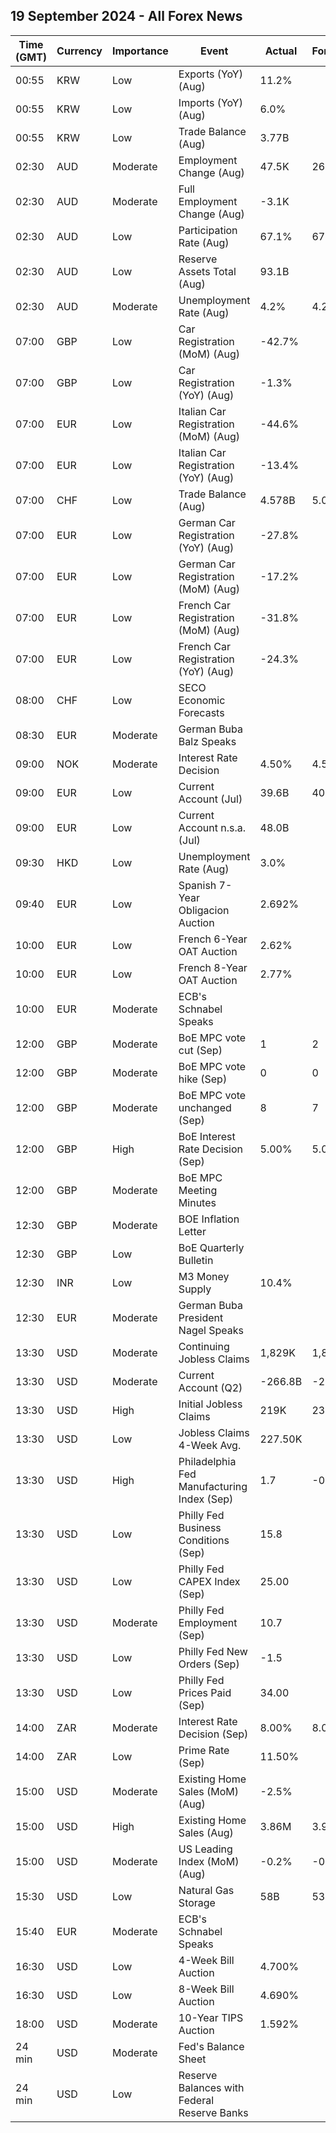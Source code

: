 ## 19 September 2024 - All Forex News

| Time (GMT) | Currency | Importance | Event | Actual | Forecast | Previous |
|------|----------|------------|-------|--------|----------|----------|
| 00:55 | KRW | Low | Exports (YoY) (Aug) | 11.2% |  | 11.4% |
| 00:55 | KRW | Low | Imports (YoY) (Aug) | 6.0% |  | 6.0% |
| 00:55 | KRW | Low | Trade Balance (Aug) | 3.77B |  | 3.83B |
| 02:30 | AUD | Moderate | Employment Change (Aug) | 47.5K | 26.4K | 48.9K |
| 02:30 | AUD | Moderate | Full Employment Change (Aug) | -3.1K |  | 64.7K |
| 02:30 | AUD | Low | Participation Rate (Aug) | 67.1% | 67.1% | 67.1% |
| 02:30 | AUD | Low | Reserve Assets Total (Aug) | 93.1B |  | 96.2B |
| 02:30 | AUD | Moderate | Unemployment Rate (Aug) | 4.2% | 4.2% | 4.2% |
| 07:00 | GBP | Low | Car Registration (MoM) (Aug) | -42.7% |  | -17.7% |
| 07:00 | GBP | Low | Car Registration (YoY) (Aug) | -1.3% |  | 2.5% |
| 07:00 | EUR | Low | Italian Car Registration (MoM) (Aug) | -44.6% |  | -21.9% |
| 07:00 | EUR | Low | Italian Car Registration (YoY) (Aug) | -13.4% |  | 4.7% |
| 07:00 | CHF | Low | Trade Balance (Aug) | 4.578B | 5.050B | 4.877B |
| 07:00 | EUR | Low | German Car Registration (YoY) (Aug) | -27.8% |  | -2.1% |
| 07:00 | EUR | Low | German Car Registration (MoM) (Aug) | -17.2% |  | -19.9% |
| 07:00 | EUR | Low | French Car Registration (MoM) (Aug) | -31.8% |  | -30.6% |
| 07:00 | EUR | Low | French Car Registration (YoY) (Aug) | -24.3% |  | -2.3% |
| 08:00 | CHF | Low | SECO Economic Forecasts |  |  |  |
| 08:30 | EUR | Moderate | German Buba Balz Speaks |  |  |  |
| 09:00 | NOK | Moderate | Interest Rate Decision | 4.50% | 4.50% | 4.50% |
| 09:00 | EUR | Low | Current Account (Jul) | 39.6B | 40.3B | 51.0B |
| 09:00 | EUR | Low | Current Account n.s.a. (Jul) | 48.0B |  | 52.4B |
| 09:30 | HKD | Low | Unemployment Rate (Aug) | 3.0% |  | 3.0% |
| 09:40 | EUR | Low | Spanish 7-Year Obligacion Auction | 2.692% |  | 3.132% |
| 10:00 | EUR | Low | French 6-Year OAT Auction | 2.62% |  | 2.65% |
| 10:00 | EUR | Low | French 8-Year OAT Auction | 2.77% |  | 2.96% |
| 10:00 | EUR | Moderate | ECB's Schnabel Speaks |  |  |  |
| 12:00 | GBP | Moderate | BoE MPC vote cut (Sep) | 1 | 2 | 5 |
| 12:00 | GBP | Moderate | BoE MPC vote hike (Sep) | 0 | 0 | 0 |
| 12:00 | GBP | Moderate | BoE MPC vote unchanged (Sep) | 8 | 7 | 4 |
| 12:00 | GBP | High | BoE Interest Rate Decision (Sep) | 5.00% | 5.00% | 5.00% |
| 12:00 | GBP | Moderate | BoE MPC Meeting Minutes |  |  |  |
| 12:30 | GBP | Moderate | BOE Inflation Letter |  |  |  |
| 12:30 | GBP | Low | BoE Quarterly Bulletin |  |  |  |
| 12:30 | INR | Low | M3 Money Supply | 10.4% |  | 10.2% |
| 12:30 | EUR | Moderate | German Buba President Nagel Speaks |  |  |  |
| 13:30 | USD | Moderate | Continuing Jobless Claims | 1,829K | 1,850K | 1,843K |
| 13:30 | USD | Moderate | Current Account (Q2) | -266.8B | -259.0B | -241.0B |
| 13:30 | USD | High | Initial Jobless Claims | 219K | 230K | 231K |
| 13:30 | USD | Low | Jobless Claims 4-Week Avg. | 227.50K |  | 231.00K |
| 13:30 | USD | High | Philadelphia Fed Manufacturing Index (Sep) | 1.7 | -0.8 | -7.0 |
| 13:30 | USD | Low | Philly Fed Business Conditions (Sep) | 15.8 |  | 15.4 |
| 13:30 | USD | Low | Philly Fed CAPEX Index (Sep) | 25.00 |  | 12.00 |
| 13:30 | USD | Moderate | Philly Fed Employment (Sep) | 10.7 |  | -5.7 |
| 13:30 | USD | Low | Philly Fed New Orders (Sep) | -1.5 |  | 14.6 |
| 13:30 | USD | Low | Philly Fed Prices Paid (Sep) | 34.00 |  | 24.00 |
| 14:00 | ZAR | Moderate | Interest Rate Decision (Sep) | 8.00% | 8.00% | 8.25% |
| 14:00 | ZAR | Low | Prime Rate (Sep) | 11.50% |  | 11.75% |
| 15:00 | USD | Moderate | Existing Home Sales (MoM) (Aug) | -2.5% |  | 1.5% |
| 15:00 | USD | High | Existing Home Sales (Aug) | 3.86M | 3.92M | 3.96M |
| 15:00 | USD | Moderate | US Leading Index (MoM) (Aug) | -0.2% | -0.3% | -0.6% |
| 15:30 | USD | Low | Natural Gas Storage | 58B | 53B | 40B |
| 15:40 | EUR | Moderate | ECB's Schnabel Speaks |  |  |  |
| 16:30 | USD | Low | 4-Week Bill Auction | 4.700% |  | 4.965% |
| 16:30 | USD | Low | 8-Week Bill Auction | 4.690% |  | 4.990% |
| 18:00 | USD | Moderate | 10-Year TIPS Auction | 1.592% |  | 1.883% |
| 24 min | USD | Moderate | Fed's Balance Sheet |  |  | 7,115B |
| 24 min | USD | Low | Reserve Balances with Federal Reserve Banks |  |  | 3.360T |
